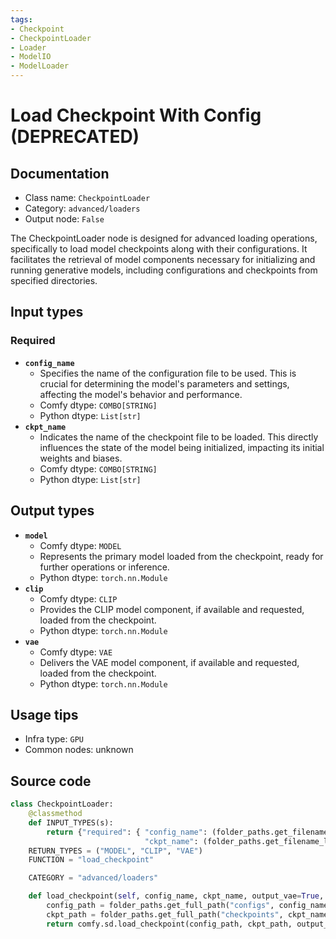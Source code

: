 ```yaml
---
tags:
- Checkpoint
- CheckpointLoader
- Loader
- ModelIO
- ModelLoader
---
```


# Load Checkpoint With Config (DEPRECATED)
## Documentation
- Class name: `CheckpointLoader`
- Category: `advanced/loaders`
- Output node: `False`

The CheckpointLoader node is designed for advanced loading operations, specifically to load model checkpoints along with their configurations. It facilitates the retrieval of model components necessary for initializing and running generative models, including configurations and checkpoints from specified directories.
## Input types
### Required
- **`config_name`**
    - Specifies the name of the configuration file to be used. This is crucial for determining the model's parameters and settings, affecting the model's behavior and performance.
    - Comfy dtype: `COMBO[STRING]`
    - Python dtype: `List[str]`
- **`ckpt_name`**
    - Indicates the name of the checkpoint file to be loaded. This directly influences the state of the model being initialized, impacting its initial weights and biases.
    - Comfy dtype: `COMBO[STRING]`
    - Python dtype: `List[str]`
## Output types
- **`model`**
    - Comfy dtype: `MODEL`
    - Represents the primary model loaded from the checkpoint, ready for further operations or inference.
    - Python dtype: `torch.nn.Module`
- **`clip`**
    - Comfy dtype: `CLIP`
    - Provides the CLIP model component, if available and requested, loaded from the checkpoint.
    - Python dtype: `torch.nn.Module`
- **`vae`**
    - Comfy dtype: `VAE`
    - Delivers the VAE model component, if available and requested, loaded from the checkpoint.
    - Python dtype: `torch.nn.Module`
## Usage tips
- Infra type: `GPU`
- Common nodes: unknown


## Source code
```python
class CheckpointLoader:
    @classmethod
    def INPUT_TYPES(s):
        return {"required": { "config_name": (folder_paths.get_filename_list("configs"), ),
                              "ckpt_name": (folder_paths.get_filename_list("checkpoints"), )}}
    RETURN_TYPES = ("MODEL", "CLIP", "VAE")
    FUNCTION = "load_checkpoint"

    CATEGORY = "advanced/loaders"

    def load_checkpoint(self, config_name, ckpt_name, output_vae=True, output_clip=True):
        config_path = folder_paths.get_full_path("configs", config_name)
        ckpt_path = folder_paths.get_full_path("checkpoints", ckpt_name)
        return comfy.sd.load_checkpoint(config_path, ckpt_path, output_vae=True, output_clip=True, embedding_directory=folder_paths.get_folder_paths("embeddings"))

```
